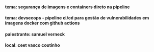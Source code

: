 #### tema: segurança de imagens e containers direto na pipeline
#### tema: devsecops - pipeline ci/cd para gestão de vulnerabilidades em imagens docker com github actions

#### palestrante: samuel verneck
#### local: ceet vasco coutinho
